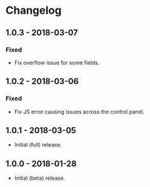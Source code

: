 # Changelog

## 1.0.3 - 2018-03-07

### Fixed
- Fix overflow issue for some fields.

## 1.0.2 - 2018-03-06

### Fixed
- Fix JS error causing issues across the control panel.

## 1.0.1 - 2018-03-05

- Initial (full) release.

## 1.0.0 - 2018-01-28

- Initial (beta) release.
